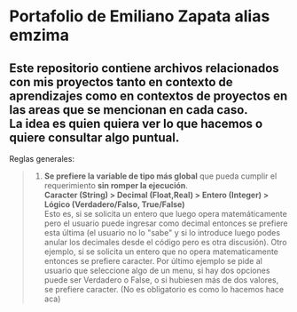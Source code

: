 # Portafolio de Emiliano Zapata alias emzima  
Este repositorio contiene archivos relacionados con mis proyectos tanto en contexto de aprendizajes como en contextos de proyectos en las areas que se mencionan en cada caso.  
La idea es quien quiera ver lo que hacemos o quiere consultar algo puntual.
-
Reglas generales: 
> 1) **Se prefiere la variable de tipo más global** que pueda cumplir el requerimiento **sin romper la ejecución**.  
>    **Caracter (String) > Decimal (Float,Real) > Entero (Integer) > Lógico (Verdadero/Falso, True/False)**   
>    Esto es, si se solicita un entero que luego opera matemáticamente pero el usuario puede ingresar como decimal entonces se prefiere esta última
>    (el usuario no lo "sabe" y si lo introduce luego podes anular los decimales desde el código pero es otra discusión).
>    Otro ejemplo, si se solicita un entero que no opera matematicamente entonces se prefiere caracter.
>    Por último ejemplo se pide al usuario que seleccione algo de un menu, si hay dos opciones puede ser Verdadero o False,
>    o si hubiesen más de dos valores, se prefiere caracter. (No es obligatorio es como lo hacemos hace aca)  
